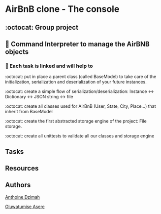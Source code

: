 # AirBnB clone - The console

## :octocat: Group project

## :rocket: Command Interpreter to manage the AirBNB objects

### :metal: Each task is linked and will help to

:octocat: put in place a parent class (called BaseModel) to take care of the initialization, serialization and deserialization of your future instances.

:octocat: create a simple flow of serialization/deserialization: Instance <-> Dictionary <-> JSON string <-> file

:octocat: create all classes used for AirBnB (User, State, City, Place…) that inherit from BaseModel

:octocat: create the first abstracted storage engine of the project: File storage.

:octocat: create all unittests to validate all our classes and storage engine

## Tasks

## Resources

## Authors

[Anthoine Dzimah](https://github.com/purples-blueeyes)

[Oluwatumise Asere](https://github.com/Tumixs)
